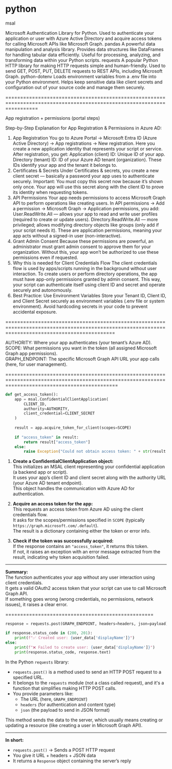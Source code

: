 # python

msal

Microsoft Authentication Library for Python.
Used to authenticate your application or user with Azure Active Directory and acquire access tokens for calling Microsoft APIs like Microsoft Graph.
pandas
A powerful data manipulation and analysis library.
Provides data structures like DataFrames for handling tabular data efficiently.
Useful for processing, analyzing, and transforming data within your Python scripts.
requests
A popular Python HTTP library for making HTTP requests simple and human-friendly.
Used to send GET, POST, PUT, DELETE requests to REST APIs, including Microsoft Graph.
python-dotenv
Loads environment variables from a .env file into your Python environment.
Helps keep sensitive data like client secrets and configuration out of your source code and manage them securely.

=======================================================================================================================

App registration + permissions (portal steps)

Step-by-Step Explanation for App Registration & Permissions in Azure AD:
1. App Registration
You go to Azure Portal → Microsoft Entra ID (Azure Active Directory) → App registrations → New registration.
Here you create a new application identity that represents your script or service.
After registration, you get:
Application (client) ID: Unique ID of your app.
Directory (tenant) ID: ID of your Azure AD tenant (organization).
These IDs identify your app and the tenant it belongs to.
2. Certificates & Secrets
Under Certificates & secrets, you create a new client secret — basically a password your app uses to authenticate securely.
Important: You must copy this secret now because it’s shown only once.
Your app will use this secret along with the client ID to prove its identity when requesting tokens.
3. API Permissions
Your app needs permissions to access Microsoft Graph API to perform operations like creating users.
In API permissions → Add a permission → Microsoft Graph → Application permissions, you add:
User.ReadWrite.All — allows your app to read and write user profiles (required to create or update users).
Directory.ReadWrite.All — more privileged; allows modifying directory objects like groups (only add if your script needs it).
These are application permissions, meaning your app acts without a signed-in user (non-interactive).
4. Grant Admin Consent
Because these permissions are powerful, an administrator must grant admin consent to approve them for your organization.
Without this, your app won’t be authorized to use these permissions even if requested.
5. Why this is needed for Client Credentials Flow
The client credentials flow is used by apps/scripts running in the background without user interaction.
To create users or perform directory operations, the app must have app-only permissions granted by admin consent.
This way, your script can authenticate itself using client ID and secret and operate securely and autonomously.
6. Best Practice: Use Environment Variables
Store your Tenant ID, Client ID, and Client Secret securely as environment variables (.env file or system environment).
Avoid hardcoding secrets in your code to prevent accidental exposure.

=================================================================================================================================================

AUTHORITY: Where your app authenticates (your tenant’s Azure AD).  
SCOPE: What permissions you want in the token (all assigned Microsoft Graph app permissions).  
GRAPH_ENDPOINT: The specific Microsoft Graph API URL your app calls (here, for user management).

==================================================================================================================================================

```python
def get_access_token():
    app = msal.ConfidentialClientApplication(
        CLIENT_ID,
        authority=AUTHORITY,
        client_credential=CLIENT_SECRET
    )
    
    result = app.acquire_token_for_client(scopes=SCOPE)
    
    if "access_token" in result:
        return result["access_token"]
    else:
        raise Exception("Could not obtain access token: " + str(result.get("error_description", "Unknown error")))
```

1. **Create a ConfidentialClientApplication object:**  
This initializes an MSAL client representing your confidential application (a backend app or script).  
It uses your app’s client ID and client secret along with the authority URL (your Azure AD tenant endpoint).  
This object handles the communication with Azure AD for authentication.

2. **Acquire an access token for the app:**  
This requests an access token from Azure AD using the client credentials flow.  
It asks for the scopes/permissions specified in `SCOPE` (typically `https://graph.microsoft.com/.default`).  
The result is a dictionary containing either the token or error info.

3. **Check if the token was successfully acquired:**  
If the response contains an `"access_token"`, it returns this token.  
If not, it raises an exception with an error message extracted from the result, indicating why token acquisition failed.

---

**Summary:**  
The function authenticates your app without any user interaction using client credentials.  
It gets a valid OAuth2 access token that your script can use to call Microsoft Graph API.  
If something goes wrong (wrong credentials, no permissions, network issues), it raises a clear error.


==================================================

```python
response = requests.post(GRAPH_ENDPOINT, headers=headers, json=payload)

if response.status_code in (200, 201):
    print(f"✅ Created user: {user_data['displayName']}")
else:
    print(f"❌ Failed to create user: {user_data['displayName']}")
    print(response.status_code, response.text)
```

In the Python `requests` library:

- `requests.post()` is a method used to send an HTTP POST request to a specified URL.  
- It belongs to the `requests` module (not a class called request), and it's a function that simplifies making HTTP POST calls.  
- You provide parameters like:  
  - The URL (here, `GRAPH_ENDPOINT`)  
  - `headers` (for authentication and content type)  
  - `json` (the payload to send in JSON format)  

This method sends the data to the server, which usually means creating or updating a resource (like creating a user in Microsoft Graph API).

---

**In short:**  
- `requests.post()` → Sends a POST HTTP request  
- You give it URL + headers + JSON data  
- It returns a `Response` object containing the server’s reply